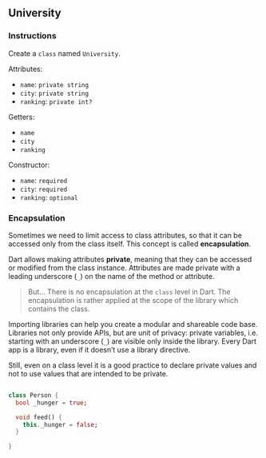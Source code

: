 ## University

### Instructions

Create a `class` named `University`.

Attributes:

- `name`: `private string`
- `city`: `private string`
- `ranking`: `private int?`

Getters:

- `name`
- `city`
- `ranking`

Constructor:

- `name`: `required`
- `city`: `required`
- `ranking`: `optional`

### Encapsulation

Sometimes we need to limit access to class attributes, so that it can be accessed only from the class itself. This concept is called **encapsulation**.

Dart allows making attributes **private**, meaning that they can be accessed or modified from the class instance. Attributes are made private with a leading underscore (`_`) on the name of the method or attribute.

> But... There is no encapsulation at the `class` level in Dart. The encapsulation is rather applied at the scope of the library which contains the class.

Importing libraries can help you create a modular and shareable code base. Libraries not only provide APIs, but are unit of privacy: private variables, i.e. starting with an underscore (`_`) are visible only inside the library. Every Dart app is a library, even if it doesn’t use a library directive.

Still, even on a class level it is a good practice to declare private values and not to use values that are intended to be private.

```dart

class Person {
  bool _hunger = true;

  void feed() {
    this._hunger = false;
  }

}
```
